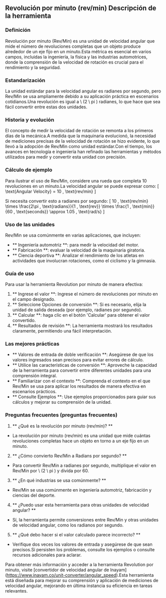 ## Revolución por minuto (rev/min) Descripción de la herramienta

### Definición
Revolución por minuto (Rev/Min) es una unidad de velocidad angular que mide el número de revoluciones completas que un objeto produce alrededor de un eje fijo en un minuto.Esta métrica es esencial en varios campos, incluidas la ingeniería, la física y las industrias automotrices, donde la comprensión de la velocidad de rotación es crucial para el rendimiento y la seguridad.

### Estandarización
La unidad estándar para la velocidad angular es radianes por segundo, pero Rev/Min se usa ampliamente debido a su aplicación práctica en escenarios cotidianos.Una revolución es igual a \ (2 \ pi \) radianes, lo que hace que sea fácil convertir entre estas dos unidades.

### Historia y evolución
El concepto de medir la velocidad de rotación se remonta a los primeros días de la mecánica.A medida que la maquinaria evolucionó, la necesidad de mediciones precisas de la velocidad de rotación se hizo evidente, lo que llevó a la adopción de Rev/Min como unidad estándar.Con el tiempo, los avances en tecnología e ingeniería han refinado las herramientas y métodos utilizados para medir y convertir esta unidad con precisión.

### Cálculo de ejemplo
Para ilustrar el uso de Rev/Min, considere una rueda que completa 10 revoluciones en un minuto.La velocidad angular se puede expresar como:
\[ \text{Angular Velocity} = 10 \, \text{rev/min} \]

Si necesita convertir esto a radianes por segundo:
\[ 10 \, \text{rev/min} \times \frac{2\pi \, \text{radians}}{1 \, \text{rev}} \times \frac{1 \, \text{min}}{60 \, \text{seconds}} \approx 1.05 \, \text{rad/s} \]

### Uso de las unidades
Rev/Min se usa comúnmente en varias aplicaciones, que incluyen:
- ** Ingeniería automotriz **: para medir la velocidad del motor.
- ** Fabricación **: evaluar la velocidad de la maquinaria giratoria.
- ** Ciencia deportiva **: Analizar el rendimiento de los atletas en actividades que involucran rotaciones, como el ciclismo y la gimnasia.

### Guía de uso
Para usar la herramienta Revolution por minuto de manera efectiva:
1. ** Ingrese el valor **: Ingrese el número de revoluciones por minuto en el campo designado.
2. ** Seleccione Opciones de conversión **: Si es necesario, elija la unidad de salida deseada (por ejemplo, radianes por segundo).
3. ** Calcular **: haga clic en el botón 'Calcular' para obtener el valor convertido.
4. ** Resultados de revisión **: La herramienta mostrará los resultados claramente, permitiendo una fácil interpretación.

### Las mejores prácticas
- ** Valores de entrada de doble verificación **: Asegúrese de que los valores ingresados ​​sean precisos para evitar errores de cálculo.
- ** Utilice las características de conversión **: Aproveche la capacidad de la herramienta para convertir entre diferentes unidades para una comprensión integral.
- ** Familiarizar con el contexto **: Comprenda el contexto en el que Rev/Min se usa para aplicar los resultados de manera efectiva en escenarios prácticos.
- ** Consulte Ejemplos **: Use ejemplos proporcionados para guiar sus cálculos y mejorar su comprensión de la unidad.

### Preguntas frecuentes (preguntas frecuentes)

1. ** ¿Qué es la revolución por minuto (rev/min)? **
- La revolución por minuto (rev/min) es una unidad que mide cuántas revoluciones completas hace un objeto en torno a un eje fijo en un minuto.

2. ** ¿Cómo convierto Rev/Min a Radians por segundo? **
- Para convertir Rev/Min a radianes por segundo, multiplique el valor en Rev/Min por \ (2 \ pi \) y divida por 60.

3. ** ¿En qué industrias se usa comúnmente? **
- Rev/Min se usa comúnmente en ingeniería automotriz, fabricación y ciencias del deporte.

4. ** ¿Puedo usar esta herramienta para otras unidades de velocidad angular? **
- Sí, la herramienta permite conversiones entre Rev/Min y otras unidades de velocidad angular, como los radianos por segundo.

5. ** ¿Qué debo hacer si el valor calculado parece incorrecto? **
- Verifique dos veces los valores de entrada y asegúrese de que sean precisos.Si persisten los problemas, consulte los ejemplos o consulte recursos adicionales para aclarar.

Para obtener más información y acceder a la herramienta Revolution por minuto, visite [convertidor de velocidad angular de Inayam] (https://www.inayam.co/unit-converter/angular_speed).Esta herramienta está diseñada para mejorar su comprensión y aplicación de mediciones de velocidad angular, mejorando en última instancia su eficiencia en tareas relevantes.